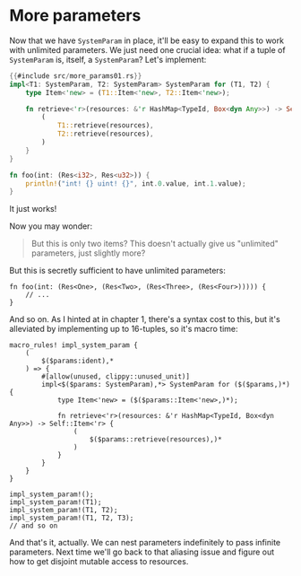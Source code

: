 # More parameters

Now that we have `SystemParam` in place, it'll be easy to expand this to work with unlimited parameters. We just need one crucial idea: what if a tuple of `SystemParam` is, itself, a `SystemParam`?
Let's implement:
```rust
{{#include src/more_params01.rs}}
impl<T1: SystemParam, T2: SystemParam> SystemParam for (T1, T2) {
    type Item<'new> = (T1::Item<'new>, T2::Item<'new>);

    fn retrieve<'r>(resources: &'r HashMap<TypeId, Box<dyn Any>>) -> Self::Item<'r> {
        (
            T1::retrieve(resources),
            T2::retrieve(resources),
        )
    }
}

fn foo(int: (Res<i32>, Res<u32>)) {
    println!("int! {} uint! {}", int.0.value, int.1.value);
}
```
It just works!

Now you may wonder:
> But this is only two items? This doesn't actually give us "unlimited" parameters, just slightly more?

But this is secretly sufficient to have unlimited parameters:
```rust,ignore,noplayground
fn foo(int: (Res<One>, (Res<Two>, (Res<Three>, (Res<Four>))))) {
    // ...
}
```
And so on. As I hinted at in chapter 1, there's a syntax cost to this, but it's alleviated by implementing up to 16-tuples, so it's macro time:
```rust,ignore,noplayground
macro_rules! impl_system_param {
    (
        $($params:ident),*
    ) => {
        #[allow(unused, clippy::unused_unit)]
        impl<$($params: SystemParam),*> SystemParam for ($($params,)*) {
            type Item<'new> = ($($params::Item<'new>,)*);

            fn retrieve<'r>(resources: &'r HashMap<TypeId, Box<dyn Any>>) -> Self::Item<'r> {
                (
                    $($params::retrieve(resources),)*
                )
            }
        }
    }
}

impl_system_param!();
impl_system_param!(T1);
impl_system_param!(T1, T2);
impl_system_param!(T1, T2, T3);
// and so on
```

And that's it, actually. We can nest parameters indefinitely to pass infinite parameters. Next time we'll go back to that aliasing issue and figure out how to get disjoint mutable access to resources.
